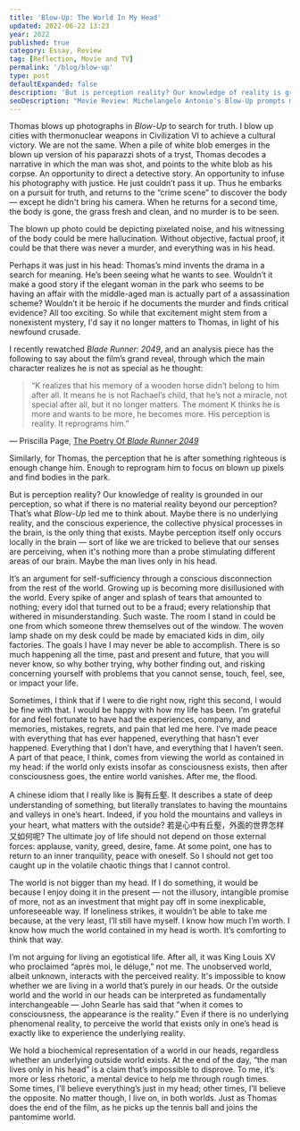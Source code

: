 ```yaml
---
title: 'Blow-Up: The World In My Head'
updated: 2022-06-22 13:23
year: 2022
published: true
category: Essay, Review
tag: [Reflection, Movie and TV]
permalink: '/blog/blow-up'
type: post
defaultExpanded: false
description: 'But is perception reality? Our knowledge of reality is grounded in our perception, so what if there is no material reality beyond our perception? That’s what Blow-Up led me to think about.'
seoDescription: "Movie Review: Michelangelo Antonio's Blow-Up prompts me down a solipsistic journey. Is perception reality? Our knowledge of reality is grounded in our perception, so what if there is no material reality beyond our perception? What if the man only exists in his head? That’s what Blow-Up led me to think about."
---
```


Thomas blows up photographs in _Blow-Up_ to search for truth. I blow up cities with thermonuclear weapons in Civilization VI to achieve a cultural victory. We are not the same. When a pile of white blob emerges in the blown up version of his paparazzi shots of a tryst, Thomas decodes a narrative in which the man was shot, and points to the white blob as his corpse. An opportunity to direct a detective story. An opportunity to infuse his photography with justice. He just couldn’t pass it up. Thus he embarks on a pursuit for truth, and returns to the “crime scene” to discover the body — except he didn't bring his camera. When he returns for a second time, the body is gone, the grass fresh and clean, and no murder is to be seen.

The blown up photo could be depicting pixelated noise, and his witnessing of the body could be mere hallucination. Without objective, factual proof, it could be that there was never a murder, and everything was in his head.

Perhaps it was just in his head: Thomas’s mind invents the drama in a search for meaning. He’s been seeing what he wants to see. Wouldn’t it make a good story if the elegant woman in the park who seems to be having an affair with the middle-aged man is actually part of a assassination scheme? Wouldn’t it be heroic if he documents the murder and finds critical evidence? All too exciting. So while that excitement might stem from a nonexistent mystery, I'd say it no longer matters to Thomas, in light of his newfound crusade.

I recently rewatched _Blade Runner: 2049_, and an analysis piece has the following to say about the film’s grand reveal, through which the main character realizes he is not as special as he thought:

> “K realizes that his memory of a wooden horse didn’t belong to him after all. It means he is not Rachael’s child, that he’s not a miracle, not special after all, but it no longer matters. The moment K thinks he is more and wants to be more, he becomes more. His perception is reality. It reprograms him.”

— Priscilla Page, [The Poetry Of _Blade Runner 2049_](https://birthmoviesdeath.com/2017/10/14/the-poetry-of-blade-runner-2049)

Similarly, for Thomas, the perception that he is after something righteous is enough change him. Enough to reprogram him to focus on blown up pixels and find bodies in the park.

But is perception reality? Our knowledge of reality is grounded in our perception, so what if there is no material reality beyond our perception? That’s what _Blow-Up_ led me to think about. Maybe there is no underlying reality, and the conscious experience, the collective physical processes in the brain, is the only thing that exists. Maybe perception itself only occurs locally in the brain — sort of like we are tricked to believe that our senses are perceiving, when it's nothing more than a probe stimulating different areas of our brain. Maybe the man lives only in his head.

It’s an argument for self-sufficiency through a conscious disconnection from the rest of the world. Growing up is becoming more disillusioned with the world. Every spike of anger and splash of tears that amounted to nothing; every idol that turned out to be a fraud; every relationship that withered in misunderstanding. Such waste. The room I stand in could be one from which someone threw themselves out of the window. The woven lamp shade on my desk could be made by emaciated kids in dim, oily factories. The goals I have I may never be able to accomplish. There is so much happening all the time, past and present and future, that you will never know, so why bother trying, why bother finding out, and risking concerning yourself with problems that you cannot sense, touch, feel, see, or impact your life.

Sometimes, I think that if I were to die right now, right this second, I would be fine with that. I would be happy with how my life has been. I’m grateful for and feel fortunate to have had the experiences, company, and memories, mistakes, regrets, and pain that led me here. I’ve made peace with everything that has ever happened, everything that hasn't ever happened. Everything that I don’t have, and everything that I haven’t seen. A part of that peace, I think, comes from viewing the world as contained in my head: if the world only exists insofar as consciousness exists, then after consciousness goes, the entire world vanishes. After me, the flood.

A chinese idiom that I really like is 胸有丘壑. It describes a state of deep understanding of something, but literally translates to having the mountains and valleys in one’s heart. Indeed, if you hold the mountains and valleys in your heart, what matters with the outside? 若是心中有丘壑，外面的世界怎样又如何呢? The ultimate joy of life should not depend on those external forces: applause, vanity, greed, desire, fame. At some point, one has to return to an inner tranquility, peace with oneself. So I should not get too caught up in the volatile chaotic things that I cannot control.

The world is not bigger than my head. If I do something, it would be because I enjoy doing it in the present — not the illusory, intangible promise of more, not as an investment that might pay off in some inexplicable, unforeseeable way. If loneliness strikes, it wouldn’t be able to take me because, at the very least, I’ll still have myself. I know how much I’m worth. I know how much the world contained in my head is worth. It’s comforting to think that way.

I’m not arguing for living an egotistical life. After all, it was King Louis XV who proclaimed “après moi, le déluge,” not me. The unobserved world, albeit unknown, interacts with the perceived reality. It's impossible to know whether we are living in a world that’s purely in our heads. Or the outside world and the world in our heads can be interpreted as fundamentally interchangeable — John Searle has said that “when it comes to consciousness, the appearance is the reality.” Even if there is no underlying phenomenal reality, to perceive the world that exists only in one’s head is exactly like to experience the underlying reality.

We hold a biochemical representation of a world in our heads, regardless whether an underlying outside world exists. At the end of the day, “the man lives only in his head” is a claim that’s impossible to disprove. To me, it’s more or less rhetoric, a mental device to help me through rough times. Some times, I’ll believe everything’s just in my head; other times, I’ll believe the opposite. No matter though, I live on, in both worlds. Just as Thomas does the end of the film, as he picks up the tennis ball and joins the pantomime world.
